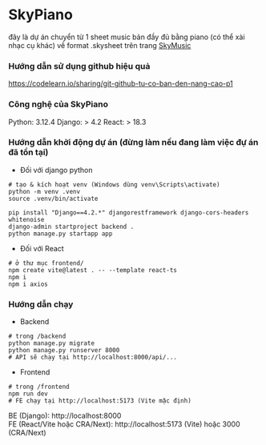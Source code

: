 # SkyPiano 
đây là dự án chuyển từ 1 sheet music bản đầy đủ bằng piano (có thể xài nhạc cụ khác) về format .skysheet trên trang [SkyMusic](https://sky-music.specy.app/) 

### Hướng dẫn sử dụng github hiệu quả
https://codelearn.io/sharing/git-github-tu-co-ban-den-nang-cao-p1




### Công nghệ của SkyPiano
Python: 3.12.4
Django: > 4.2 
React: > 18.3 


### Hướng dẫn khởi động dự án (đừng làm nếu đang làm việc đự án đã tồn tại)
- Đối với django python
```
# tạo & kích hoạt venv (Windows dùng venv\Scripts\activate)
python -m venv .venv
source .venv/bin/activate

pip install "Django==4.2.*" djangorestframework django-cors-headers whitenoise
django-admin startproject backend .
python manage.py startapp app
```

- Đối với React
```
# ở thư mục frontend/
npm create vite@latest . -- --template react-ts
npm i
npm i axios
```

### Hướng dẫn chạy
- Backend
```
# trong /backend
python manage.py migrate
python manage.py runserver 8000
# API sẽ chạy tại http://localhost:8000/api/...
```
- Frontend
```
# trong /frontend
npm run dev
# FE chạy tại http://localhost:5173 (Vite mặc định)
```

BE (Django): http://localhost:8000 \
FE (React/Vite hoặc CRA/Next): http://localhost:5173 (Vite) hoặc 3000 (CRA/Next)

